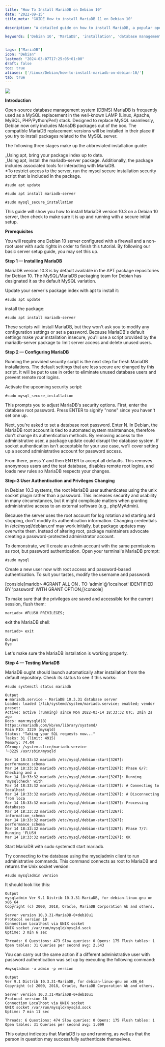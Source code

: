 ```yaml
---
title: "How To Install MariaDB on Debian 10"
date: "2022-09-15"
title_meta: "GUIDE How to install MariaDB 11 on Debian 10"

description: "A detailed guide on how to install MariaDB, a popular open-source relational database system, on Debian 10."

keywords: ['Debian 10', 'MariaDB', 'installation', 'database management', 'SQL', 'Linux']


tags: ["MariaDB"]
icon: "Debian"
lastmod: "2024-03-07T17:25:05+01:00"
draft: false
toc: true
aliases: ['/Linux/Debian/how-to-install-mariadb-on-debian-10/']
tab: true
---
```


![](images/How-To-Install-MariaDB-on-Debian-10_utho.jpg)

**Introduction**

Open-source database management system (DBMS) MariaDB is frequently used as a MySQL replacement in the well-known LAMP (Linux, Apache, MySQL, PHP/Python/Perl) stack. Designed to replace MySQL seamlessly, Debian now only includes MariaDB packages out of the box. The compatible MariaDB replacement versions will be installed in their place if you try to install packages related to the MySQL server.

The following three stages make up the abbreviated installation guide:

_Using apt, bring your package index up to date.  
_Using apt, install the mariadb-server package. Additionally, the package includes associated tools for interacting with MariaDB.  
\*To restrict access to the server, run the mysql secure installation security script that is included in the package.

```
#sudo apt update
```  
```
#sudo apt install mariadb-server
```  
```
#sudo mysql_secure_installation
```

This guide will show you how to install MariaDB version 10.3 on a Debian 10 server, then check to make sure it is up and running with a secure initial setup.

**Prerequisites**

You will require one Debian 10 server configured with a firewall and a non-root user with sudo rights in order to finish this tutorial. By following our basic server setup guide, you may set this up.

**Step 1 — Installing MariaDB**

MariaDB version 10.3 is by default available in the APT package repositories for Debian 10. The MySQL/MariaDB packaging team for Debian has designated it as the default MySQL variation.

Update your server's package index with apt to install it:

```
#sudo apt update
```

install the package:

```
#sudo apt install mariadb-server
```

These scripts will install MariaDB, but they won't ask you to modify any configuration settings or set a password. Because MariaDB's default settings make your installation insecure, you'll use a script provided by the mariadb-server package to limit server access and delete unused users.

**Step 2 — Configuring MariaDB**

Running the provided security script is the next step for fresh MariaDB installations. The default settings that are less secure are changed by this script. It will be put to use in order to eliminate unused database users and prevent remote root logins.

Activate the upcoming security script:

```
#sudo mysql_secure_installation
```

This prompts you to adjust MariaDB's security options. First, enter the database root password. Press ENTER to signify "none" since you haven't set one up.

Next, you're asked to set a database root password. Enter N. In Debian, the MariaDB root account is tied to automated system maintenance, therefore don't change its authentication methods. By removing access to the administrative user, a package update could disrupt the database system. If socket authentication isn't acceptable for your use case, we'll cover setting up a second administrative account for password access.

From there, press Y and then ENTER to accept all defaults. This removes anonymous users and the test database, disables remote root logins, and loads new rules so MariaDB respects your changes.

**Step-3 User Authentication and Privileges Changing**

In Debian 10.3 systems, the root MariaDB user authenticates using the unix socket plugin rather than a password. This increases security and usability in many circumstances, but it might complicate matters when granting administrative access to an external software (e.g., phpMyAdmin).

Because the server uses the root account for log rotation and starting and stopping, don't modify its authentication information. Changing credentials in /etc/mysql/debian.cnf may work initially, but package updates may overwrite them. Instead of altering root, package maintainers advocate creating a password-protected administrator account.

To demonstrate, we'll create an admin account with the same permissions as root, but password authentication. Open your terminal's MariaDB prompt:

```
#sudo mysql
```

Create a new user now with root access and password-based authentication. To suit your tastes, modify the username and password:

\[consiole\]maridb> #GRANT ALL ON _._ TO 'admin'@'localhost' IDENTIFIED BY 'password' WITH GRANT OPTION;\[/console\]

To make sure that the privileges are saved and accessible for the current session, flush them:

```
mariadb> #FLUSH PRIVILEGES;
```

exit the MariaDB shell:

```
mariadb> exit
```

```
Output  
Bye
```

Let's make sure the MariaDB installation is working properly.

**Step 4 — Testing MariaDB**

MariaDB ought should launch automatically after installation from the default repository. Check its status to see if this works:

```
#sudo systemctl status mariadb
```

```
Output  
● mariadb.service - MariaDB 10.3.31 database server  
Loaded: loaded (/lib/systemd/system/mariadb.service; enabled; vendor preset:  
Active: active (running) since Mon 2022-03-14 18:33:32 UTC; 2min 2s ago  
Docs: man:mysqld(8)  
https://mariadb.com/kb/en/library/systemd/  
Main PID: 3229 (mysqld)  
Status: "Taking your SQL requests now..."  
Tasks: 31 (limit: 4915)  
Memory: 74.4M  
CGroup: /system.slice/mariadb.service  
└─3229 /usr/sbin/mysqld

Mar 14 18:33:32 mariadb /etc/mysql/debian-start[3267]: performance_schema  
Mar 14 18:33:32 mariadb /etc/mysql/debian-start[3267]: Phase 6/7: Checking and u  
Mar 14 18:33:32 mariadb /etc/mysql/debian-start[3267]: Running 'mysqlcheck' with  
Mar 14 18:33:32 mariadb /etc/mysql/debian-start[3267]: # Connecting to localhost  
Mar 14 18:33:32 mariadb /etc/mysql/debian-start[3267]: # Disconnecting from loca  
Mar 14 18:33:32 mariadb /etc/mysql/debian-start[3267]: Processing databases  
Mar 14 18:33:32 mariadb /etc/mysql/debian-start[3267]: information_schema  
Mar 14 18:33:32 mariadb /etc/mysql/debian-start[3267]: performance_schema  
Mar 14 18:33:32 mariadb /etc/mysql/debian-start[3267]: Phase 7/7: Running 'FLUSH  
Mar 14 18:33:32 mariadb /etc/mysql/debian-start[3267]: OK
```

Start MariaDB with sudo systemctl start mariadb.

Try connecting to the database using the mysqladmin client to run administrative commands. This command connects as root to MariaDB and returns the Unix socket version:

```
#sudo mysqladmin version
```

It should look like this:

```
Output  
mysqladmin Ver 9.1 Distrib 10.3.31-MariaDB, for debian-linux-gnu on x86_64  
Copyright (c) 2000, 2018, Oracle, MariaDB Corporation Ab and others.

Server version 10.3.31-MariaDB-0+deb10u1  
Protocol version 10  
Connection Localhost via UNIX socket  
UNIX socket /var/run/mysqld/mysqld.sock  
Uptime: 3 min 6 sec

Threads: 6 Questions: 473 Slow queries: 0 Opens: 175 Flush tables: 1 Open tables: 31 Queries per second avg: 2.543
```

You can carry out the same action if a different administrative user with password authentication was set up by executing the following command:

```
#mysqladmin -u admin -p version
```

```
Output  
Ver 9.1 Distrib 10.3.31-MariaDB, for debian-linux-gnu on x86_64  
Copyright (c) 2000, 2018, Oracle, MariaDB Corporation Ab and others.

Server version 10.3.31-MariaDB-0+deb10u1  
Protocol version 10  
Connection Localhost via UNIX socket  
UNIX socket /var/run/mysqld/mysqld.sock  
Uptime: 7 min 11 sec

Threads: 6 Questions: 474 Slow queries: 0 Opens: 175 Flush tables: 1 Open tables: 31 Queries per second avg: 1.099
```

This output indicates that MariaDB is up and running, as well as that the person in question may successfully authenticate themselves.

